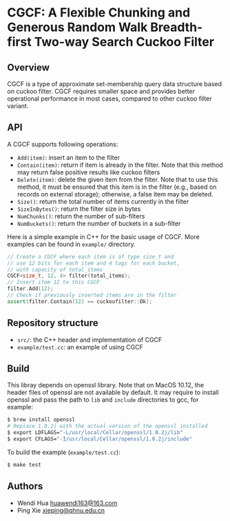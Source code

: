 CGCF: A Flexible Chunking and Generous Random Walk Breadth-first Two-way Search Cuckoo Filter
============

Overview
--------
CGCF is a type of approximate set-membership query data structure based on cuckoo filter. CGCF requires smaller space and provides better operational performance in most cases, compared to other cuckoo filter variant.



API
--------
A CGCF supports following operations:

*  `Add(item)`: insert an item to the filter
*  `Contain(item)`: return if item is already in the filter. Note that this method may return false positive results like cuckoo filters
*  `Delete(item)`: delete the given item from the filter. Note that to use this method, it must be ensured that this item is in the filter (e.g., based on records on external storage); otherwise, a false item may be deleted.
*  `Size()`: return the total number of items currently in the filter
*  `SizeInBytes()`: return the filter size in bytes
*  `NumChunks()`: return the number of sub-filters
*  `NumBuckets()`: return the number of buckets in a sub-filter

Here is a simple example in C++ for the basic usage of CGCF.
More examples can be found in `example/` directory.

```cpp
// Create a CGCF where each item is of type size_t and
// use 12 bits for each item and 4 tags for each bucket,
// with capacity of total_items
CGCF<size_t, 12, 4> filter(total_items);
// Insert item 12 to this CGCF
filter.Add(12);
// Check if previously inserted items are in the filter
assert(filter.Contain(12) == cuckoofilter::Ok);
```

Repository structure
--------------------
*  `src/`: the C++ header and implementation of CGCF
*  `example/test.cc`: an example of using CGCF


Build
-------
This libray depends on openssl library. Note that on MacOS 10.12, the header
files of openssl are not available by default. It may require to install openssl
and pass the path to `lib` and `include` directories to gcc, for example:

```bash
$ brew install openssl
# Replace 1.0.2j with the actual version of the openssl installed
$ export LDFLAGS="-L/usr/local/Cellar/openssl/1.0.2j/lib"
$ export CFLAGS="-I/usr/local/Cellar/openssl/1.0.2j/include"
```

To build the example (`example/test.cc`):
```bash
$ make test
```



Authors
-------
- Wendi Hua <huawendi163@163.com>
- Ping Xie <xieping@qhnu.edu.cn>
